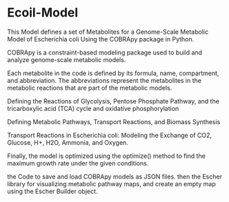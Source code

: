 # Ecoil-Model

This Model defines a set of Metabolites for a Genome-Scale Metabolic Model of Escherichia coli Using the COBRApy package in Python. 

COBRApy is a constraint-based modeling package used to build and analyze genome-scale metabolic models.

Each metabolite in the code is defined by its formula, name, compartment, and abbreviation. The abbreviations represent the metabolites in the metabolic reactions that are part of the metabolic models.

Defining the Reactions of Glycolysis, Pentose Phosphate Pathway, and the tricarboxylic acid (TCA) cycle and oxidative phosphorylation

Defining Metabolic Pathways, Transport Reactions, and Biomass Synthesis

Transport Reactions in Escherichia coli: Modeling the Exchange of CO2, Glucose, H+, H2O, Ammonia, and Oxygen.

Finally, the model is optimized using the optimize() method to find the maximum growth rate under the given conditions.

the Code to save and load COBRApy models as JSON files. then  the Escher library for visualizing metabolic pathway maps, and create an empty map using the Escher Builder object.



